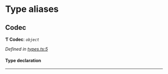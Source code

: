 

# Type aliases

<a id="codec"></a>

##  Codec

**Ƭ Codec**: *`object`*

*Defined in [types.ts:5](https://github.com/polkadot-js/common/blob/88a73dd/packages/trie-codec/src/types.ts#L5)*

#### Type declaration

___

